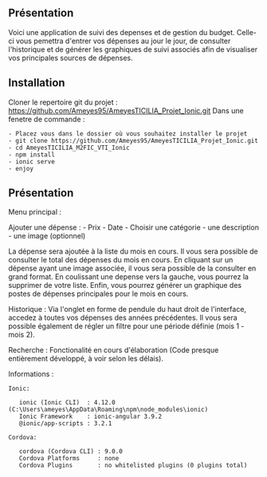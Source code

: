 ## Présentation

Voici une application de suivi des depenses et de gestion du budget.
Celle-ci vous pemettra d'entrer vos dépenses au jour le jour, de consulter l'historique et de générer les graphiques de suivi associés afin de visualiser vos principales sources de dépenses.

## Installation 

Cloner le repertoire git du projet : https://github.com/Ameyes95/AmeyesTICILIA_Projet_Ionic.git
Dans une fenetre de commande :
  
    - Placez vous dans le dossier où vous souhaitez installer le projet
    - git clone https://github.com/Ameyes95/AmeyesTICILIA_Projet_Ionic.git
    - cd AmeyesTICILIA_M2FIC_VTI_Ionic
    - npm install
    - ionic serve
    - enjoy

## Présentation

Menu principal :

  Ajouter une dépense :
      - Prix 
      - Date
      - Choisir une catégorie
      - une description
      - une image (optionnel)

La dépense sera ajoutée à la liste du mois en cours.
Il vous sera possible de consulter le total des dépenses du mois en cours.
En cliquant sur un dépense ayant une image associée, il vous sera possible de la consulter en grand format.
En coulissant une depense vers la gauche, vous pourrez la supprimer de votre liste.
Enfin, vous pourrez générer un graphique des postes de dépenses principales pour le mois en cours.

Historique : 
Via l'onglet en forme de pendule du haut droit de l'interface, accedez à toutes vos dépenses des années précédentes.
Il vous sera possible également de régler un filtre pour une période définie (mois 1 - mois 2).

Recherche :
Fonctionalité en cours d'élaboration (Code presque entièrement développé, à voir selon les délais).

Informations : 

    Ionic:
    
       ionic (Ionic CLI)  : 4.12.0 (C:\Users\ameyes\AppData\Roaming\npm\node_modules\ionic)
       Ionic Framework    : ionic-angular 3.9.2
       @ionic/app-scripts : 3.2.1
    
    Cordova:
    
       cordova (Cordova CLI) : 9.0.0
       Cordova Platforms     : none
       Cordova Plugins       : no whitelisted plugins (0 plugins total)
